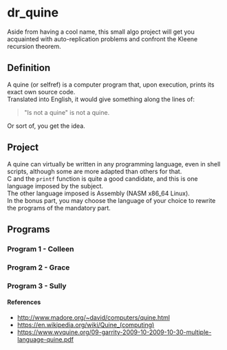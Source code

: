 # dr_quine
Aside from having a cool name, this small algo project will get you acquainted with auto-replication problems and confront the Kleene recursion theorem.

## Definition
A quine (or selfref) is a computer program that, upon execution, prints its exact own source code.<br>
Translated into English, it would give something along the lines of:
> "Is not a quine" is not a quine.<br>

Or sort of, you get the idea.

## Project
A quine can virtually be written in any programming language, even in shell scripts, although some are more adapted than others for that.<br>
C and the `printf` function is quite a good candidate, and this is one language imposed by the subject.<br>
The other language imposed is Assembly (NASM x86_64 Linux).<br>
In the bonus part, you may choose the language of your choice to rewrite the programs of the mandatory part.<br>

## Programs

### Program 1 - Colleen

### Program 2 - Grace

### Program 3 - Sully

#### References
+ http://www.madore.org/~david/computers/quine.html
+ https://en.wikipedia.org/wiki/Quine_(computing)
+ https://www.wvquine.org/09-garrity-2009-10-2009-10-30-multiple-language-quine.pdf
